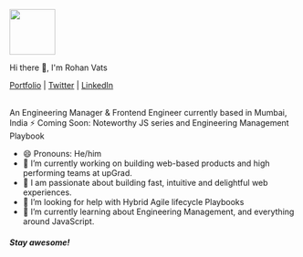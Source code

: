 <p align="left">
  <img src="https://rohanvats-portfolio.vercel.app/static/favicons/safari-pinned-tab.svg" width="80" />  
  <p align="left">Hi there 👋, I'm Rohan Vats</p>
</p>

<p align="left">
  <a href="https://rohanvats.com">Portfolio</a> | 
  <a href="https://twitter.com/rohankvats">Twitter</a> |
  <a href="https://www.linkedin.com/in/rohankvats">LinkedIn</a>
</p>

<br /> 
An Engineering Manager & Frontend Engineer currently based in Mumbai, India
⚡ Coming Soon: Noteworthy JS series and Engineering Management Playbook

 - 😄 Pronouns: He/him
 - 🔭 I’m currently working on building web-based products and high performing teams at upGrad.
 - 🚀 I am passionate about building fast, intuitive and delightful web experiences.
 - 🤔 I’m looking for help with Hybrid Agile lifecycle Playbooks
 - 🌱 I’m currently learning about Engineering Management, and everything around JavaScript.

<h4 align='left'><i>Stay awesome!</i></h4>
